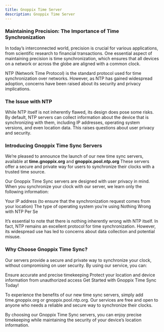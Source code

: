 ```yaml
---
title: Gnoppix Time Server 
description: Gnoppix Time Server   
---
```


### Maintaining Precision: The Importance of Time Synchronization


In today’s interconnected world, precision is crucial for various applications, from scientific research to financial transactions. One essential aspect of maintaining precision is time synchronization, which ensures that all devices on a network or across the globe are aligned with a common clock.


NTP (Network Time Protocol) is the standard protocol used for time synchronization over networks. However, as NTP has gained widespread adoption, concerns have been raised about its security and privacy implications.

### The Issue with NTP

While NTP itself is not inherently flawed, its design does pose some risks. By default, NTP servers can collect information about the device that is synchronizing with them, including IP addresses, operating system versions, and even location data. This raises questions about user privacy and security.

### Introducing Gnoppix Time Sync Servers

We’re pleased to announce the launch of our new time sync servers, available at **time.gnoppix.org** and **gnoppix.pool.ntp.org** These servers offer a secure and private way for users to synchronize their clocks with a trusted time source.

Our Gnoppix Time Sync servers are designed with user privacy in mind. When you synchronize your clock with our server, we learn only the following information:

Your IP address (to ensure that the synchronization request comes from your location)
The type of operating system you’re using
Nothing Wrong with NTP Per Se

It’s essential to note that there is nothing inherently wrong with NTP itself. In fact, NTP remains an excellent protocol for time synchronization. However, its widespread use has led to concerns about data collection and potential misuse.

### Why Choose Gnoppix Time Sync?

Our servers provide a secure and private way to synchronize your clock, without compromising on user security. By using our service, you can:

Ensure accurate and precise timekeeping
Protect your location and device information from unauthorized access
Get Started with Gnoppix Time Sync Today!

To experience the benefits of our new time sync servers, simply add time.gnoppix.org or gnoppix.pool.ntp.org. Our services are free and open to anyone who needs a reliable and secure way to synchronize their clocks.

By choosing our Gnoppix Time Sync servers, you can enjoy precise timekeeping while maintaining the security of your device’s location information.
